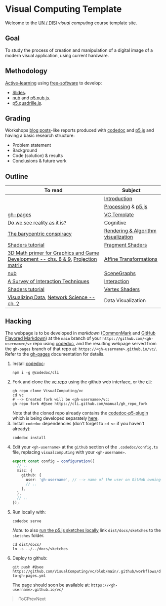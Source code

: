 <!-- @format -->

# Visual Computing Template

Welcome to the [UN / DISI](http://www.ingenieria.unal.edu.co/dependencias/departamentos/departamento-de-ingenieria-de-sistemas-e-industrial) _visual computing_ course template site.

## Goal

To study the process of creation and manipulation of a digital image of a modern visual application, using current hardware.

## Methodology

[Active-learning](https://en.wikipedia.org/wiki/Active_learning) using [free-software](https://en.wikipedia.org/wiki/Free_software) to develop:

- [Slides](https://github.com/orgs/VisualComputing/teams/presentations/repositories).
- [nub](https://github.com/VisualComputing/nub) and [p5.nub.js](https://github.com/VisualComputing/p5.nub.js).
- [p5.quadrille.js](https://github.com/objetos/p5.quadrille.js).

## Grading

Workshops [blog posts](https://en.wikipedia.org/wiki/Edublog)-like reports produced with [codedoc](https://codedoc.cc/) and [p5.js](https://p5js.org/) and having a basic research structure:

- Problem statement
- Background
- Code (solution) & results
- Conclusions & future work

## Outline

| To read                                                                                                                                                                                                                                                             | Subject                                                                             |
| ------------------------------------------------------------------------------------------------------------------------------------------------------------------------------------------------------------------------------------------------------------------- | ----------------------------------------------------------------------------------- |
|                                                                                                                                                                                                                                                                     | [Introduction](https://github.com/VisualComputing/Introduction)                     |
|                                                                                                                                                                                                                                                                     | [Processing](https://processing.org/) & [p5.js](https://p5js.org/)                  |
| [gh-pages](https://pages.github.com/)                                                                                                                                                                                                                               | [VC Template](https://visualcomputing.github.io/vc/)                                |
| [Do we see reality as it is?](http://y2u.be/oYp5XuGYqqY)                                                                                                                                                                                                            | [Cognitive](https://github.com/VisualComputing/Cognitive)                           |
| [The barycentric conspiracy](https://fgiesen.wordpress.com/2013/02/06/the-barycentric-conspirac/)                                                                                                                                                                   | [Rendering & Algorithm visualization](https://github.com/VisualComputing/Rendering) |
| [Shaders tutorial](https://processing.org/tutorials/pshader/)                                                                                                                                                                                                       | [Fragment Shaders](https://github.com/VisualComputing/FragmentShaders)              |
| [3D Math primer for Graphics and Game Development -- chs. 8 & 9](https://tfetimes.com/wp-content/uploads/2015/04/F.Dunn-I.Parberry-3D-Math-Primer-for-Graphics-and-Game-Development.pdf), [Projection matrix](http://www.songho.ca/opengl/gl_projectionmatrix.html) | [Affine Transformations](https://github.com/VisualComputing/Transformations)        |
| [nub](https://github.com/VisualComputing/nub)                                                                                                                                                                                                                       | [SceneGraphs](https://github.com/VisualComputing/SceneGraphs)                       |
| [A Survey of Interaction Techniques](https://hal.inria.fr/hal-00789413/document)                                                                                                                                                                                    | [Interaction](https://github.com/VisualComputing/Interaction)                       |
| [Shaders tutorial](https://processing.org/tutorials/pshader/)                                                                                                                                                                                                       | [Vertex Shaders](https://github.com/VisualComputing/VertexShaders)                  |
| [Visualizing Data](http://media.espora.org/mgoblin_media/media_entries/1633/Visualizing_Data.pdf), [Network Science -- ch. 2](http://networksciencebook.com/chapter/2)                                                                                              | Data Visualization                                                                  |

## Hacking

The webpage is to be developed in _markdown_ ([CommonMark](https://spec.commonmark.org/0.29/) and [GitHub Flavored Markdown](https://github.github.com/gfm/)) at the `main` branch of your `https://github.com/<gh-username>/vc` repo using [codedoc](https://codedoc.cc/), and the resulting webpage served from the `gh-pages` branch of that repo at: `https://<gh-username>.github.io/vc/`. Refer to the [gh-pages](https://pages.github.com/) documentation for details.

1. Install [codedoc](https://codedoc.cc/):
   ```shell
   npm i -g @codedoc/cli
   ```
2. Fork and clone the [vc repo](https://github.com/VisualComputing/vc/) using the github web interface, or the [cli](https://cli.github.com/):
   ```shell
   gh repo clone VisualComputing/vc
   cd vc
   # --> Created fork will be <gh-username>/vc:
   gh repo fork #@see https://cli.github.com/manual/gh_repo_fork
   ```
   Note that the cloned repo already contains the [codedoc-p5-plugin](https://github.com/VisualComputing/vc/tree/main/.codedoc/components/p5) which is being developed separately [here](https://github.com/VisualComputing/codedoc-p5-plugin).
3. Install `codedoc` dependencies (don't forget to `cd vc` if you haven't already):
   ```shell
   codedoc install
   ```
4. Edit your `<gh-username>` at the `github` section of the `.codedoc/config.ts` file, replacing `visualcomputing` with your `<gh-username>`.
   ```ts | config.ts
   export const config = configuration({
     // ..
     misc: {
       github: {
         user: 'gh-username', // --> name of the user on GitHub owning the repo
         // ..
       },
     },
     // ..
   });
   ```
5. Run locally with:
   ```shell
   codedoc serve
   ```
   _Note:_ to also [run the p5.js sketches locally](https://codedoc.cc/docs/config/output#build-files-on-git) link `dist/docs/sketches` to the `sketches` folder.
   ```shell
   cd dist/docs/
   ln -s ../../docs/sketches
   ```
6. Deploy to github:
   ```shell
   git push #@see https://github.com/VisualComputing/vc/blob/main/.github/workflows/deploy-to-gh-pages.yml
   ```
   The page should soon be available at: `https://<gh-username>.github.io/vc/`

> :ToCPrevNext
